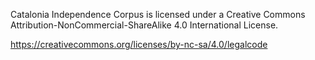 Catalonia Independence Corpus is licensed under a
Creative Commons Attribution-NonCommercial-ShareAlike 4.0 International License. 

https://creativecommons.org/licenses/by-nc-sa/4.0/legalcode
